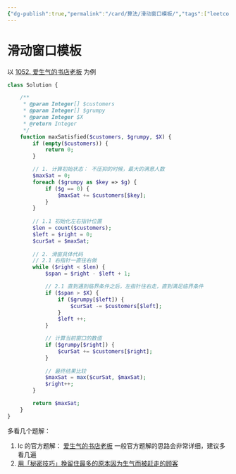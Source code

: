 ```yaml
---
{"dg-publish":true,"permalink":"/card/算法/滑动窗口模板/","tags":["leetcode"],"noteIcon":"2","created":"2021-03-06T18:32:23+08:00","updated":"2024-04-20T18:25:52+08:00"}
---
```



# 滑动窗口模板

以 [1052. 爱生气的书店老板](https://leetcode-cn.com/problems/grumpy-bookstore-owner/) 为例

``` php
class Solution {

    /**
     * @param Integer[] $customers
     * @param Integer[] $grumpy
     * @param Integer $X
     * @return Integer
     */
    function maxSatisfied($customers, $grumpy, $X) {
        if (empty($customers)) {
            return 0;
        }

        // 1. 计算初始状态： 不压抑的时候，最大的满意人数
        $maxSat = 0;
        foreach ($grumpy as $key => $g) {
            if ($g == 0) {
                $maxSat += $customers[$key];
            }
        }
		
		// 1.1 初始化左右指针位置
        $len = count($customers);
        $left = $right = 0;
        $curSat = $maxSat;
		
        // 2. 滑窗具体代码
        // 2.1 右指针一直往右做
        while ($right < $len) {
            $span = $right - $left + 1;

            // 2.1 直到遇到临界条件之后，左指针往右走，直到满足临界条件
            if ($span > $X) {
                if ($grumpy[$left]) {
                    $curSat -= $customers[$left];
                }
                $left ++;
            }

            // 计算当前窗口的数值
            if ($grumpy[$right]) {
                $curSat += $customers[$right];
            }
			
            // 最终结果比较
            $maxSat = max($curSat, $maxSat);
            $right++;
        }

        return $maxSat;
    }
}
```

多看几个题解：
1. lc 的官方题解： [爱生气的书店老板](https://leetcode-cn.com/problems/grumpy-bookstore-owner/solution/ai-sheng-qi-de-shu-dian-lao-ban-by-leetc-dloq/)
一般官方题解的思路会非常详细，建议多看几遍
2. [用「秘密技巧」挽留住最多的原本因为生气而被赶走的顾客](https://leetcode-cn.com/problems/grumpy-bookstore-owner/solution/yong-mi-mi-ji-qiao-wan-liu-zhu-zui-duo-d-py41/)

